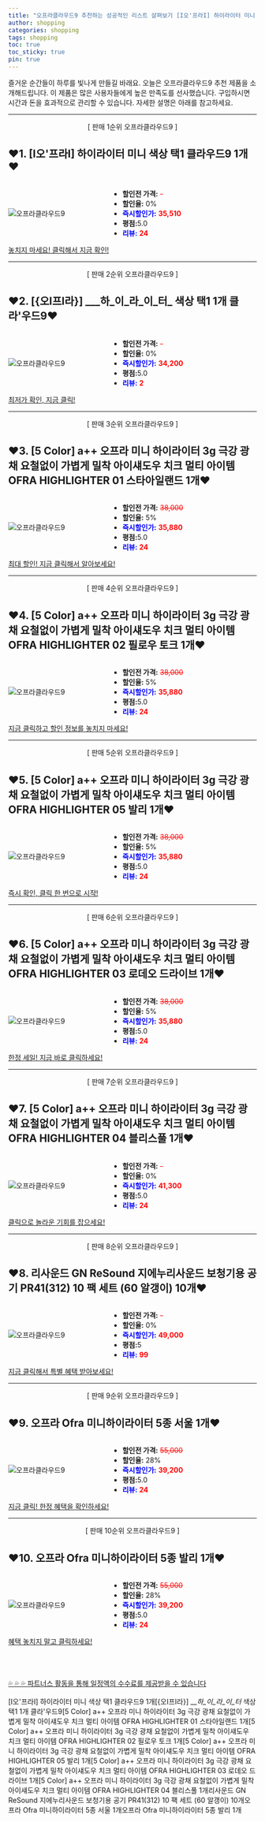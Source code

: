 ```yaml
---
title: "오프라클라우드9 추천하는 성공적인 리스트 살펴보기 [I오'프라I] 하이라이터 미니 색상 택1"
author: shopping
categories: shopping
tags: shopping
toc: true
toc_sticky: true
pin: true
---
```

즐거운 순간들이 하루를 빛나게 만들길 바래요. 오늘은 오프라클라우드9 추천 제품을 소개해드립니다. 이 제품은 많은 사용자들에게 높은 만족도를 선사했습니다. 구입하시면 시간과 돈을 효과적으로 관리할 수 있습니다. 자세한 설명은 아래를 참고하세요.

---
<p class="toplist" style="margin: 0 auto; display: block; width: fit-content;">[ 판매 1순위 오프라클라우드9 ]</p>

<h2><strong>❤️1. [I오'프라I] 하이라이터 미니 색상 택1 클라우드9 1개❤️</strong></h2>

<div style="display: flex; align-items: center;">
    <div style="flex: 0.4;">
        <img src="https://thumbnail7.coupangcdn.com/thumbnails/remote/230x230ex/image/vendor_inventory/14a1/5b380923ca251c98c20a6f5878c952810fb9c755e8586764ec0ae3993572.jpg" alt="오프라클라우드9" style="max-width: 100%;">
    </div>
    <div style="flex: 0.6; margin-left: 10px;">
        <ul>
            <li><strong>할인전 가격:</strong> <del style="color: red;">-</del></li>
            <li><strong>할인율:</strong> 0%</li>
            <li><span style='color:blue'><strong>즉시할인가:</strong></span> <span style='color:red'><strong>35,510</strong></span></li>
            <li><strong>평점:</strong>5.0</li>
            <li><span style='color:blue'><strong>리뷰:</strong></span> <span style='color:red'><strong>24</strong></span></li>
        </ul>
    </div>
</div>
<div class="center">
    <a href="https://selin100587001.github.io?lptag=AF9450613&subid=githubio&pageKey=7077766745&traceid=V0-153&itemId=17597545602&vendorItemId=90467466326" class="myButton">
        놓치지 마세요! 클릭해서 지금 확인!
    </a>
</div>


---
<p class="toplist" style="margin: 0 auto; display: block; width: fit-content;">[ 판매 2순위 오프라클라우드9 ]</p>

<h2><strong>❤️2. [{오I프I라}] ___하_이_라_이_터_ 색상 택1 1개 클라'우드9❤️</strong></h2>

<div style="display: flex; align-items: center;">
    <div style="flex: 0.4;">
        <img src="https://thumbnail9.coupangcdn.com/thumbnails/remote/230x230ex/image/vendor_inventory/c901/40fce3b3db861812ffd13d8cfe74761202e122922e2e171d857c50c57468.png" alt="오프라클라우드9" style="max-width: 100%;">
    </div>
    <div style="flex: 0.6; margin-left: 10px;">
        <ul>
            <li><strong>할인전 가격:</strong> <del style="color: red;">-</del></li>
            <li><strong>할인율:</strong> 0%</li>
            <li><span style='color:blue'><strong>즉시할인가:</strong></span> <span style='color:red'><strong>34,200</strong></span></li>
            <li><strong>평점:</strong>5.0</li>
            <li><span style='color:blue'><strong>리뷰:</strong></span> <span style='color:red'><strong>2</strong></span></li>
        </ul>
    </div>
</div>
<div class="center">
    <a href="https://selin100587001.github.io?lptag=AF9450613&subid=githubio&pageKey=7515914280&traceid=V0-153&itemId=19703048546&vendorItemId=86807709389" class="myButton">
        최저가 확인, 지금 클릭!
    </a>
</div>


---
<p class="toplist" style="margin: 0 auto; display: block; width: fit-content;">[ 판매 3순위 오프라클라우드9 ]</p>

<h2><strong>❤️3. [5 Color] a++ 오프라 미니 하이라이터 3g 극강 광채 요철없이 가볍게 밀착 아이섀도우 치크 멀티 아이템 OFRA HIGHLIGHTER 01 스타아일랜드 1개❤️</strong></h2>

<div style="display: flex; align-items: center;">
    <div style="flex: 0.4;">
        <img src="https://thumbnail6.coupangcdn.com/thumbnails/remote/230x230ex/image/vendor_inventory/e801/6a35afc9b94bb303175d43e1b19046272ad6bac2a737e2e40c5a1eafc286.png" alt="오프라클라우드9" style="max-width: 100%;">
    </div>
    <div style="flex: 0.6; margin-left: 10px;">
        <ul>
            <li><strong>할인전 가격:</strong> <del style="color: red;">38,000</del></li>
            <li><strong>할인율:</strong> 5%</li>
            <li><span style='color:blue'><strong>즉시할인가:</strong></span> <span style='color:red'><strong>35,880</strong></span></li>
            <li><strong>평점:</strong>5.0</li>
            <li><span style='color:blue'><strong>리뷰:</strong></span> <span style='color:red'><strong>24</strong></span></li>
        </ul>
    </div>
</div>
<div class="center">
    <a href="https://selin100587001.github.io?lptag=AF9450613&subid=githubio&pageKey=7077766745&traceid=V0-153&itemId=21869296665&vendorItemId=90767437453" class="myButton">
        최대 할인! 지금 클릭해서 알아보세요!
    </a>
</div>


---
<p class="toplist" style="margin: 0 auto; display: block; width: fit-content;">[ 판매 4순위 오프라클라우드9 ]</p>

<h2><strong>❤️4. [5 Color] a++ 오프라 미니 하이라이터 3g 극강 광채 요철없이 가볍게 밀착 아이섀도우 치크 멀티 아이템 OFRA HIGHLIGHTER 02 필로우 토크 1개❤️</strong></h2>

<div style="display: flex; align-items: center;">
    <div style="flex: 0.4;">
        <img src="https://thumbnail6.coupangcdn.com/thumbnails/remote/230x230ex/image/vendor_inventory/e801/6a35afc9b94bb303175d43e1b19046272ad6bac2a737e2e40c5a1eafc286.png" alt="오프라클라우드9" style="max-width: 100%;">
    </div>
    <div style="flex: 0.6; margin-left: 10px;">
        <ul>
            <li><strong>할인전 가격:</strong> <del style="color: red;">38,000</del></li>
            <li><strong>할인율:</strong> 5%</li>
            <li><span style='color:blue'><strong>즉시할인가:</strong></span> <span style='color:red'><strong>35,880</strong></span></li>
            <li><strong>평점:</strong>5.0</li>
            <li><span style='color:blue'><strong>리뷰:</strong></span> <span style='color:red'><strong>24</strong></span></li>
        </ul>
    </div>
</div>
<div class="center">
    <a href="https://selin100587001.github.io?lptag=AF9450613&subid=githubio&pageKey=7077766745&traceid=V0-153&itemId=21869296664&vendorItemId=90767437428" class="myButton">
        지금 클릭하고 할인 정보를 놓치지 마세요!
    </a>
</div>


---
<p class="toplist" style="margin: 0 auto; display: block; width: fit-content;">[ 판매 5순위 오프라클라우드9 ]</p>

<h2><strong>❤️5. [5 Color] a++ 오프라 미니 하이라이터 3g 극강 광채 요철없이 가볍게 밀착 아이섀도우 치크 멀티 아이템 OFRA HIGHLIGHTER 05 발리 1개❤️</strong></h2>

<div style="display: flex; align-items: center;">
    <div style="flex: 0.4;">
        <img src="https://thumbnail6.coupangcdn.com/thumbnails/remote/230x230ex/image/vendor_inventory/dfa2/9979dbd5a86d774dfb32464733a18aa2010400ce59305141153af4ec8cec.png" alt="오프라클라우드9" style="max-width: 100%;">
    </div>
    <div style="flex: 0.6; margin-left: 10px;">
        <ul>
            <li><strong>할인전 가격:</strong> <del style="color: red;">38,000</del></li>
            <li><strong>할인율:</strong> 5%</li>
            <li><span style='color:blue'><strong>즉시할인가:</strong></span> <span style='color:red'><strong>35,880</strong></span></li>
            <li><strong>평점:</strong>5.0</li>
            <li><span style='color:blue'><strong>리뷰:</strong></span> <span style='color:red'><strong>24</strong></span></li>
        </ul>
    </div>
</div>
<div class="center">
    <a href="https://selin100587001.github.io?lptag=AF9450613&subid=githubio&pageKey=7077766745&traceid=V0-153&itemId=21869296663&vendorItemId=90767437524" class="myButton">
        즉시 확인, 클릭 한 번으로 시작!
    </a>
</div>


---
<p class="toplist" style="margin: 0 auto; display: block; width: fit-content;">[ 판매 6순위 오프라클라우드9 ]</p>

<h2><strong>❤️6. [5 Color] a++ 오프라 미니 하이라이터 3g 극강 광채 요철없이 가볍게 밀착 아이섀도우 치크 멀티 아이템 OFRA HIGHLIGHTER 03 로데오 드라이브 1개❤️</strong></h2>

<div style="display: flex; align-items: center;">
    <div style="flex: 0.4;">
        <img src="https://thumbnail6.coupangcdn.com/thumbnails/remote/230x230ex/image/vendor_inventory/dfa2/9979dbd5a86d774dfb32464733a18aa2010400ce59305141153af4ec8cec.png" alt="오프라클라우드9" style="max-width: 100%;">
    </div>
    <div style="flex: 0.6; margin-left: 10px;">
        <ul>
            <li><strong>할인전 가격:</strong> <del style="color: red;">38,000</del></li>
            <li><strong>할인율:</strong> 5%</li>
            <li><span style='color:blue'><strong>즉시할인가:</strong></span> <span style='color:red'><strong>35,880</strong></span></li>
            <li><strong>평점:</strong>5.0</li>
            <li><span style='color:blue'><strong>리뷰:</strong></span> <span style='color:red'><strong>24</strong></span></li>
        </ul>
    </div>
</div>
<div class="center">
    <a href="https://selin100587001.github.io?lptag=AF9450613&subid=githubio&pageKey=7077766745&traceid=V0-153&itemId=21869296666&vendorItemId=90767437465" class="myButton">
        한정 세일! 지금 바로 클릭하세요!
    </a>
</div>


---
<p class="toplist" style="margin: 0 auto; display: block; width: fit-content;">[ 판매 7순위 오프라클라우드9 ]</p>

<h2><strong>❤️7. [5 Color] a++ 오프라 미니 하이라이터 3g 극강 광채 요철없이 가볍게 밀착 아이섀도우 치크 멀티 아이템 OFRA HIGHLIGHTER 04 블리스풀 1개❤️</strong></h2>

<div style="display: flex; align-items: center;">
    <div style="flex: 0.4;">
        <img src="https://thumbnail6.coupangcdn.com/thumbnails/remote/230x230ex/image/vendor_inventory/dfa2/9979dbd5a86d774dfb32464733a18aa2010400ce59305141153af4ec8cec.png" alt="오프라클라우드9" style="max-width: 100%;">
    </div>
    <div style="flex: 0.6; margin-left: 10px;">
        <ul>
            <li><strong>할인전 가격:</strong> <del style="color: red;">-</del></li>
            <li><strong>할인율:</strong> 0%</li>
            <li><span style='color:blue'><strong>즉시할인가:</strong></span> <span style='color:red'><strong>41,300</strong></span></li>
            <li><strong>평점:</strong>5.0</li>
            <li><span style='color:blue'><strong>리뷰:</strong></span> <span style='color:red'><strong>24</strong></span></li>
        </ul>
    </div>
</div>
<div class="center">
    <a href="https://selin100587001.github.io?lptag=AF9450613&subid=githubio&pageKey=7077766745&traceid=V0-153&itemId=21869296662&vendorItemId=88917461769" class="myButton">
        클릭으로 놀라운 기회를 잡으세요!
    </a>
</div>


---
<p class="toplist" style="margin: 0 auto; display: block; width: fit-content;">[ 판매 8순위 오프라클라우드9 ]</p>

<h2><strong>❤️8. 리사운드 GN ReSound 지에누리사운드 보청기용 공기 PR41(312) 10 팩 세트 (60 알갱이) 10개❤️</strong></h2>

<div style="display: flex; align-items: center;">
    <div style="flex: 0.4;">
        <img src="https://thumbnail7.coupangcdn.com/thumbnails/remote/230x230ex/image/vendor_inventory/5707/55adef9dd7ce8b0a78c871d4ef498b72e8e5f197edff7e4ab399801127e9.jpg" alt="오프라클라우드9" style="max-width: 100%;">
    </div>
    <div style="flex: 0.6; margin-left: 10px;">
        <ul>
            <li><strong>할인전 가격:</strong> <del style="color: red;">-</del></li>
            <li><strong>할인율:</strong> 0%</li>
            <li><span style='color:blue'><strong>즉시할인가:</strong></span> <span style='color:red'><strong>49,000</strong></span></li>
            <li><strong>평점:</strong>5</li>
            <li><span style='color:blue'><strong>리뷰:</strong></span> <span style='color:red'><strong>99</strong></span></li>
        </ul>
    </div>
</div>
<div class="center">
    <a href="https://selin100587001.github.io?lptag=AF9450613&subid=githubio&pageKey=6720314683&traceid=V0-153&itemId=15628128770&vendorItemId=83054956251" class="myButton">
        지금 클릭해서 특별 혜택 받아보세요!
    </a>
</div>


---
<p class="toplist" style="margin: 0 auto; display: block; width: fit-content;">[ 판매 9순위 오프라클라우드9 ]</p>

<h2><strong>❤️9. 오프라 Ofra 미니하이라이터 5종 서울 1개❤️</strong></h2>

<div style="display: flex; align-items: center;">
    <div style="flex: 0.4;">
        <img src="https://thumbnail7.coupangcdn.com/thumbnails/remote/230x230ex/image/vendor_inventory/0f92/3d2d588093ae3aa2ef9067f0a424126ebaa3229b2bba55e1792d6b800348.png" alt="오프라클라우드9" style="max-width: 100%;">
    </div>
    <div style="flex: 0.6; margin-left: 10px;">
        <ul>
            <li><strong>할인전 가격:</strong> <del style="color: red;">55,000</del></li>
            <li><strong>할인율:</strong> 28%</li>
            <li><span style='color:blue'><strong>즉시할인가:</strong></span> <span style='color:red'><strong>39,200</strong></span></li>
            <li><strong>평점:</strong>5.0</li>
            <li><span style='color:blue'><strong>리뷰:</strong></span> <span style='color:red'><strong>24</strong></span></li>
        </ul>
    </div>
</div>
<div class="center">
    <a href="https://selin100587001.github.io?lptag=AF9450613&subid=githubio&pageKey=7077766745&traceid=V0-153&itemId=22294309229&vendorItemId=89339834529" class="myButton">
        지금 클릭! 한정 혜택을 확인하세요!
    </a>
</div>


---
<p class="toplist" style="margin: 0 auto; display: block; width: fit-content;">[ 판매 10순위 오프라클라우드9 ]</p>

<h2><strong>❤️10. 오프라 Ofra 미니하이라이터 5종 발리 1개❤️</strong></h2>

<div style="display: flex; align-items: center;">
    <div style="flex: 0.4;">
        <img src="https://thumbnail7.coupangcdn.com/thumbnails/remote/230x230ex/image/vendor_inventory/0f92/3d2d588093ae3aa2ef9067f0a424126ebaa3229b2bba55e1792d6b800348.png" alt="오프라클라우드9" style="max-width: 100%;">
    </div>
    <div style="flex: 0.6; margin-left: 10px;">
        <ul>
            <li><strong>할인전 가격:</strong> <del style="color: red;">55,000</del></li>
            <li><strong>할인율:</strong> 28%</li>
            <li><span style='color:blue'><strong>즉시할인가:</strong></span> <span style='color:red'><strong>39,200</strong></span></li>
            <li><strong>평점:</strong>5.0</li>
            <li><span style='color:blue'><strong>리뷰:</strong></span> <span style='color:red'><strong>24</strong></span></li>
        </ul>
    </div>
</div>
<div class="center">
    <a href="https://selin100587001.github.io?lptag=AF9450613&subid=githubio&pageKey=7077766745&traceid=V0-153&itemId=22294309230&vendorItemId=89339834539" class="myButton">
        혜택 놓치지 말고 클릭하세요!
    </a>
</div>

<br><br><br>[💦 💦 💦 파트너스 활동을 통해 일정액의 수수료를 제공받을 수 있습니다](https://link.coupang.com/a/bcpT2c)<br><br>[I오'프라I] 하이라이터 미니 색상 택1 클라우드9 1개[{오I프I라}] ___하_이_라_이_터_ 색상 택1 1개 클라'우드9[5 Color] a++ 오프라 미니 하이라이터 3g 극강 광채 요철없이 가볍게 밀착 아이섀도우 치크 멀티 아이템 OFRA HIGHLIGHTER 01 스타아일랜드 1개[5 Color] a++ 오프라 미니 하이라이터 3g 극강 광채 요철없이 가볍게 밀착 아이섀도우 치크 멀티 아이템 OFRA HIGHLIGHTER 02 필로우 토크 1개[5 Color] a++ 오프라 미니 하이라이터 3g 극강 광채 요철없이 가볍게 밀착 아이섀도우 치크 멀티 아이템 OFRA HIGHLIGHTER 05 발리 1개[5 Color] a++ 오프라 미니 하이라이터 3g 극강 광채 요철없이 가볍게 밀착 아이섀도우 치크 멀티 아이템 OFRA HIGHLIGHTER 03 로데오 드라이브 1개[5 Color] a++ 오프라 미니 하이라이터 3g 극강 광채 요철없이 가볍게 밀착 아이섀도우 치크 멀티 아이템 OFRA HIGHLIGHTER 04 블리스풀 1개리사운드 GN ReSound 지에누리사운드 보청기용 공기 PR41(312) 10 팩 세트 (60 알갱이) 10개오프라 Ofra 미니하이라이터 5종 서울 1개오프라 Ofra 미니하이라이터 5종 발리 1개